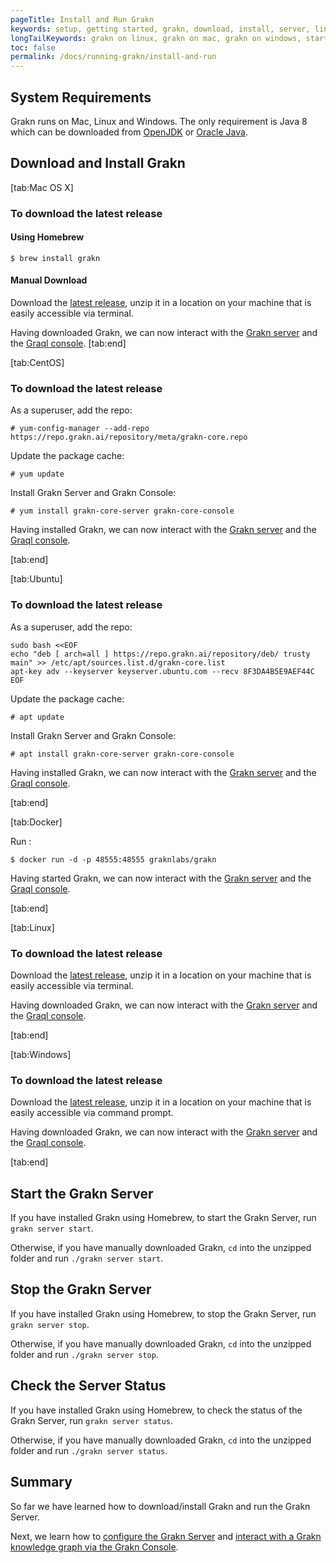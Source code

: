 ```yaml
---
pageTitle: Install and Run Grakn
keywords: setup, getting started, grakn, download, install, server, linux, mac, windows
longTailKeywords: grakn on linux, grakn on mac, grakn on windows, start grakn server
toc: false
permalink: /docs/running-grakn/install-and-run
---
```


## System Requirements
Grakn runs on Mac, Linux and Windows. The only requirement is Java 8 which can be downloaded from [OpenJDK](http://openjdk.java.net/install/) or [Oracle Java](https://www.oracle.com/technetwork/java/javase/downloads/jdk8-downloads-2133151.html).

## Download and Install Grakn
<div class="tabs light">
[tab:Mac OS X]

### To download the latest release
#### Using Homebrew
```
$ brew install grakn
```
#### Manual Download
Download the [latest release](https://grakn.ai/download?os=mac_os_x#core), unzip it in a location on your machine that is easily accessible via terminal.

Having downloaded Grakn, we can now interact with the [Grakn server](#start-the-grakn-server) and the [Graql console](/docs/running-grakn/console).
[tab:end]

[tab:CentOS]

### To download the latest release

As a superuser, add the repo:
```
# yum-config-manager --add-repo https://repo.grakn.ai/repository/meta/grakn-core.repo
```

Update the package cache:
```
# yum update
```

Install Grakn Server and Grakn Console:
```
# yum install grakn-core-server grakn-core-console
```

Having installed Grakn, we can now interact with the [Grakn server](#start-the-grakn-server) and the [Graql console](/docs/running-grakn/console).

[tab:end]

[tab:Ubuntu]

### To download the latest release

As a superuser, add the repo:
```
sudo bash <<EOF
echo "deb [ arch=all ] https://repo.grakn.ai/repository/deb/ trusty main" >> /etc/apt/sources.list.d/grakn-core.list
apt-key adv --keyserver keyserver.ubuntu.com --recv 8F3DA4B5E9AEF44C
EOF
```

Update the package cache:
```
# apt update
```

Install Grakn Server and Grakn Console:
```
# apt install grakn-core-server grakn-core-console
```

Having installed Grakn, we can now interact with the [Grakn server](#start-the-grakn-server) and the [Graql console](/docs/running-grakn/console).

[tab:end]

[tab:Docker]

Run :
```
$ docker run -d -p 48555:48555 graknlabs/grakn
```


Having started Grakn, we can now interact with the [Grakn server](#start-the-grakn-server) and the [Graql console](/docs/running-grakn/console).

[tab:end]

[tab:Linux]

### To download the latest release
Download the [latest release](https://grakn.ai/download?os=linux#core), unzip it in a location on your machine that is easily accessible via terminal.

Having downloaded Grakn, we can now interact with the [Grakn server](#start-the-grakn-server) and the [Graql console](/docs/running-grakn/console).

[tab:end]

[tab:Windows]

### To download the latest release
Download the [latest release](https://grakn.ai/download?os=windows#core), unzip it in a location on your machine that is easily accessible via command prompt.

Having downloaded Grakn, we can now interact with the [Grakn server](#start-the-grakn-server) and the [Graql console](/docs/running-grakn/console).

[tab:end]
</div>

## Start the Grakn Server
If you have installed Grakn using Homebrew, to start the Grakn Server, run `grakn server start`.

Otherwise, if you have manually downloaded Grakn, `cd` into the unzipped folder and run `./grakn server start`.

## Stop the Grakn Server
If you have installed Grakn using Homebrew, to stop the Grakn Server, run `grakn server stop`.

Otherwise, if you have manually downloaded Grakn, `cd` into the unzipped folder and run `./grakn server stop`.

## Check the Server Status
If you have installed Grakn using Homebrew, to check the status of the Grakn Server, run `grakn server status`.

Otherwise, if you have manually downloaded Grakn, `cd` into the unzipped folder and run `./grakn server status`.

## Summary
So far we have learned how to download/install Grakn and run the Grakn Server.

Next, we learn how to [configure the Grakn Server](/docs/running-grakn/configuration) and [interact with a Grakn knowledge graph via the Grakn Console](/docs/running-grakn/console).